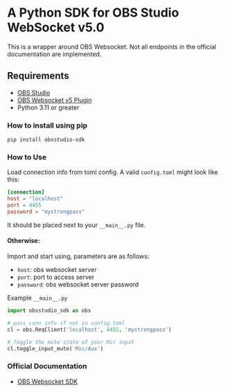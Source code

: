 # A Python SDK for OBS Studio WebSocket v5.0

This is a wrapper around OBS Websocket.
Not all endpoints in the official documentation are implemented.

## Requirements

-   [OBS Studio](https://obsproject.com/)
-   [OBS Websocket v5 Plugin](https://github.com/obsproject/obs-websocket/releases/tag/5.0.0)
-   Python 3.11 or greater

### How to install using pip

```
pip install obsstudio-sdk
```

### How to Use

Load connection info from toml config. A valid `config.toml` might look like this:

```toml
[connection]
host = "localhost"
port = 4455
password = "mystrongpass"
```

It should be placed next to your `__main__.py` file.

#### Otherwise:

Import and start using, parameters are as follows:

-   `host`: obs websocket server
-   `port`: port to access server
-   `password`: obs websocket server password

Example `__main__.py`

```python
import obsstudio_sdk as obs

# pass conn info if not in config.toml
cl = obs.ReqClient('localhost', 4455, 'mystrongpass')

# Toggle the mute state of your Mic input
cl.toggle_input_mute('Mic/Aux')
```

### Official Documentation

-   [OBS Websocket SDK](https://github.com/obsproject/obs-websocket/blob/master/docs/generated/protocol.md#obs-websocket-501-protocol)
